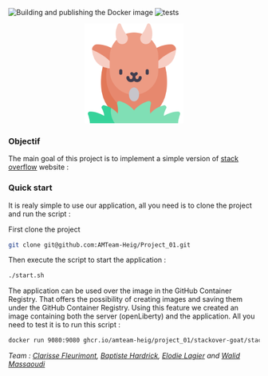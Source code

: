 ![Building and publishing the Docker image](https://github.com/AMTeam-Heig/Project_01/workflows/Building%20and%20publishing%20the%20Docker%20image/badge.svg) ![tests](https://github.com/AMTeam-Heig/Project_01/workflows/tests/badge.svg)

<p align="center">
  <img width="200" height="200" src=src/main/webapp/assets/img/goat.png>
</p> 
 
### Objectif
The main goal of this project is to implement a simple version of [stack overflow](https://stackoverflow.com/) website :

### Quick start

It is realy simple to use our application, all you need is to clone the project and run the script :

First clone the project 
```bash
git clone git@github.com:AMTeam-Heig/Project_01.git
```
Then execute  the script to start the application :
```bash
./start.sh
```

The application can be used over the image in the GitHub Container Registry. That offers the possibility of creating images and saving them under the GitHub Container Registry. Using this feature we created an image containing both the server (openLiberty) and the application.
All you need to test it is to run this script : 
 ```bash
docker run 9080:9080 ghcr.io/amteam-heig/project_01/stackover-goat/stackovergoat:latest
 ```

_Team : [Clarisse Fleurimont](clarisse.fleurimont@heig-vd.ch), [Baptiste Hardrick](baptiste.hardrick@heig-vd.ch), [Elodie Lagier](elodie.lagier@heig-vd.ch) and [Walid Massaoudi](walid.massaoudi@heig-vd.ch)_

